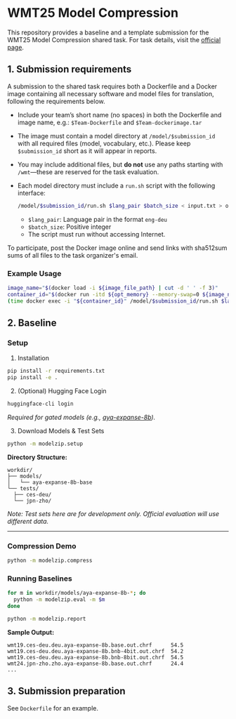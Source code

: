 # WMT25 Model Compression

This repository provides a baseline and a template submission for the WMT25
Model Compression shared task. For task details, visit the [official
page](https://www2.statmt.org/wmt25/model-compression.html).


## 1. Submission requirements

A submission to the shared task requires both a Dockerfile and a Docker image
containing all necessary software and model files for translation, following the
requirements below.

- Include your team’s short name (no spaces) in both the Dockerfile and image
  name, e.g.: `$Team-Dockerfile` and `$Team-dockerimage.tar`

- The image must contain a model directory at `/model/$submission_id` with all
  required files (model, vocabulary, etc.). Please keep `$submission_id` short
  as it will appear in reports.

- You may include additional files, but **do not** use any paths starting with
  `/wmt`—these are reserved for the task evaluation.

- Each model directory must include a `run.sh` script with the following interface:

    ```bash
    /model/$submission_id/run.sh $lang_pair $batch_size < input.txt > output.txt
    ```
    - `$lang_pair`: Language pair in the format `eng-deu`
    - `$batch_size`: Positive integer
    - The script must run without accessing Internet.

To participate, post the Docker image online and send links with sha512sum sums
of all files to the task organizer's email.

### Example Usage

```bash
image_name="$(docker load -i ${image_file_path} | cut -d ' ' -f 3)"
container_id="$(docker run -itd ${opt_memory} --memory-swap=0 ${image_name} bash)"
(time docker exec -i "${container_id}" /model/$submission_id/run.sh $lang_pair $batch_size < input.txt > output.txt 2> stderr.txt)
```

## 2. Baseline

### Setup

1. Installation
```bash
pip install -r requirements.txt
pip install -e .
```

2. (Optional) Hugging Face Login
```bash
huggingface-cli login
```
*Required for gated models (e.g., [aya-expanse-8b](https://huggingface.co/CohereLabs/aya-expanse-8b)).*

3. Download Models & Test Sets

```bash
python -m modelzip.setup
```

**Directory Structure:**
```
workdir/
├── models/
│   └── aya-expanse-8b-base
└── tests/
  ├── ces-deu/
  └── jpn-zho/
```
*Note: Test sets here are for development only. Official evaluation will use different data.*

---
### Compression Demo

```bash
python -m modelzip.compress
```

### Running Baselines

```bash
for m in workdir/models/aya-expanse-8b-*; do
  python -m modelzip.eval -m $m
done

python -m modelzip.report
```

**Sample Output:**
```
wmt19.ces-deu.deu.aya-expanse-8b.base.out.chrf      54.5
wmt19.ces-deu.deu.aya-expanse-8b.bnb-4bit.out.chrf  54.2
wmt19.ces-deu.deu.aya-expanse-8b.bnb-8bit.out.chrf  54.5
wmt24.jpn-zho.zho.aya-expanse-8b.base.out.chrf      24.4
...
```

## 3. Submission preparation

See `Dockerfile` for an example.